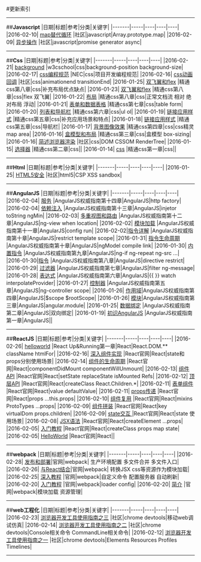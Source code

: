 ﻿#更新索引



---
##**Javascript**
|日期|标题|参考|分类|关键字|
|-------|-----|----|----|----|
|2016-02-10| [map替代循环][1] |社区|javascript|Array.prototype.map|
|2016-02-09| [异步操作][2] |社区|javascript|promise generator async|



---
##**Css**
|日期|标题|参考|分类|关键字|
|-------|-----|----|----|----|
|2016-02-21|  [background][3] |w3cschool|css|background-position background-size|
|2016-02-17|  [css编程规范][4] |NEC|css|项目开发编程规范|
|2016-02-16|  [css动画回调][5] |社区|css|animationend transitionEnd|
|2016-01-25|  [双飞翼和flex][6] |精通css第八章|css|补充布局优点缺点|
|2016-01-23| [双飞翼和flex][7] |精通css第八章|css|flex 双飞翼|
|2016-01-22| [布局][8] |精通css第八章|css|正常文档流 相对 绝对布局  浮动|
|2016-01-21| [表单和数据表格][9] |精通css第七章|css|table form|
|2016-01-20| [列表和导航栏][10] |精通css第六章|css|ul ol|
|2016-01-19| [链接应用样式][11] |精通css第五章|css|补充应用场景和特点|
|2016-01-18| [链接应用样式][12] |精通css第五章|css|导航栏|
|2016-01-17| [背景图像效果][13] |精通css第四章|css|css精灵 map area|
|2016-01-16| [盒模型和布局][14] |精通css第三章|css|盒模型 box-sizing|
|2016-01-16| [简述浏览器渲染][15] |社区|css|DOM CSSOM RenderTree|
|2016-01-15| [选择器][16] |精通css第二章|css||
|2016-01-14| [css][17] |精通css第一章|css||


---
##**Html**
|日期|标题|参考|分类|关键字|
|-------|-----|----|----|----|
|2016-01-25| [HTML5安全][18] |社区|html5|CSP XSS sandbox|



---
##**AngularJS**
|日期|标题|参考|分类|关键字|
|-------|-----|----|----|----|
|2016-02-04| [服务][19] |AngularJS权威指南第十四章|AngularJS|http factory|
|2016-02-04| [依赖注入][20] |AngularJS权威指南第十三章|AngularJS|injetor toString ngMin|
|2016-02-03| [多重视图和路由][21] |AngularJS权威指南第十二章|AngularJS|ng-view when location|
|2016-02-02| [模块加载][22] |AngularJS权威指南第十一章|AngularJS|config run|
|2016-02-02|[指令详解][23] |AngularJS权威指南第十章|AngularJS|restrict template scope|
|2016-01-31| [指令生命周期][24] |AngularJS权威指南第十章|AngularJS|ngModel compile link|
|2016-01-30| [内置指令][25] |AngularJS权威指南第九章|AngularJS|ng-if ng-repeat ng-src ...|
|2016-01-30|[指令][26] |AngularJS权威指南第八章|AngularJS|directive restrict|
|2016-01-29| [过滤器][27] |AngularJS权威指南第七章|AngularJS|filter ng-message|
|2016-01-28| [表达式][28] |AngularJS权威指南第六章|AngularJS|{{ }} watch interpolateProvider|
|2016-01-27| [控制器][29] |AngularJS权威指南第五章|AngularJS|ng-controller scope|
|2016-01-26| [作用域][30]|AngularJS权威指南第四章|AngularJS|\$scope $rootScope|
|2016-01-26| [模块][31]|AngularJS权威指南第三章|AngularJS|angular.module|
|2016-01-25| [数据绑定][32] |AngularJS权威指南第二章|AngularJS|双向绑定|
|2016-01-19| [初识AngularJS][33] |AngularJS权威指南第一章|AngularJS||


---
##**ReactJS**
|日期|标题|参考|分类|关键字|
|-------|-----|----|----|----|
|2016-02-26| [helloworld][34] |React Up&Running第一章|React|React.DOM.** className htmlFor|
|2016-02-16| [深入组件实现][35] |React官网|React|state和props分别使用场景|
|2016-02-14| [组件的生命周期][36] |React官网|React|componentDidMount componentWillUnmount|
|2016-02-13| [组件API][37] |React官网|React|setState replaceState isMounted Refs|
|2016-02-12| [顶层API][38] |React官网|React|createClass  React.Children.*|
|2016-02-11| [表单组件][39] |React官网|React|value defaultValue|
|2016-02-11| [props传递][40] |React官网|React|props ...this.props|
|2016-02-10| [组件复用][41] |React官网|React|mixins ProtoTypes ...props|
|2016-02-09| [组件拼装][42] |React官网|React|key virtualDom props.children|
|2016-02-09| [state交互 ][43]|React官网|React|state 使用场景|
|2016-02-08| [JSX语法][44] |React官网|React|createElement ...props|
|2016-02-05| [入门教程][45] |React官网|React|createClass props map state|
|2016-02-05| [HelloWorld][46] |React官网|React||


---
##**webpack**
|日期|标题|参考|分类|关键字|
|-------|-----|----|----|----|
|2016-02-28| [发布和部署][47]|官网|webpack| 生产环境配置 多文件合并 多文件入口|
|2016-02-26| [与React结合][48]|官网|webpack| 转换JSX css等资源作为模块加载|
|2016-02-25| [深入教程][49] |官网|webpack|自定义命令 配置服务器 自动刷新|
|2016-02-20| [入门教程][50] |官网|webpack|loader config|
|2016-02-20| [简介][51] |官网|webpack|模块加载 资源管理|


---
##**web工程化**
|日期|标题|参考|分类|关键字|
|-------|-----|----|----|----|
|2016-02-23| [浏览器开发工具使用指南之三][52] |社区|chrome devtools|移动web调试仿真|
|2016-02-14| [浏览器开发工具使用指南之二][53] |社区|chrome devtools|Console相关命令 CommandLine相关命令|
|2016-02-12| [浏览器开发工具使用指南之一][54] |社区|chrome devtools|Elements Resources Profiles Timelines|


---


  [1]: https://github.com/brizer/Study-Notes/blob/master/%E5%BF%83%E5%BE%97%E4%BD%93%E4%BC%9A/%E8%AF%BE%E4%BD%99%E5%AD%A6%E4%B9%A0/map%E6%9B%BF%E4%BB%A3for%E5%BE%AA%E7%8E%AF.md
  [2]: https://github.com/brizer/Study-Notes/blob/master/%E5%BF%83%E5%BE%97%E4%BD%93%E4%BC%9A/%E8%AF%BE%E4%BD%99%E5%AD%A6%E4%B9%A0/javascript%E5%BC%82%E6%AD%A5%E6%93%8D%E4%BD%9C.md
  [3]: https://github.com/brizer/Study-Notes/blob/master/%E5%BF%83%E5%BE%97%E4%BD%93%E4%BC%9A/%E8%AF%BE%E4%BD%99%E5%AD%A6%E4%B9%A0/css%E5%B1%9E%E6%80%A7%E4%B9%8Bbackground.md
  [4]: https://www.zybuluo.com/brizer/note/288094
  [5]: https://github.com/brizer/Study-Notes/blob/master/%E5%BF%83%E5%BE%97%E4%BD%93%E4%BC%9A/%E8%AF%BE%E4%BD%99%E5%AD%A6%E4%B9%A0/CSS%E5%8A%A8%E7%94%BB%E5%9B%9E%E8%B0%83.md
  [6]: https://github.com/brizer/Study-Notes/blob/master/%E5%BF%83%E5%BE%97%E4%BD%93%E4%BC%9A/%E8%AF%BB%E4%B9%A6%E7%AC%94%E8%AE%B0/%E7%B2%BE%E9%80%9Acss/%E7%AC%AC%E5%85%AB%E7%AB%A0%E5%B8%83%E5%B1%802.md
  [7]: https://github.com/brizer/Study-Notes/blob/master/%E5%BF%83%E5%BE%97%E4%BD%93%E4%BC%9A/%E8%AF%BB%E4%B9%A6%E7%AC%94%E8%AE%B0/%E7%B2%BE%E9%80%9Acss/%E7%AC%AC%E5%85%AB%E7%AB%A0%E5%B8%83%E5%B1%802.md
  [8]: https://github.com/brizer/Study-Notes/blob/master/%E5%BF%83%E5%BE%97%E4%BD%93%E4%BC%9A/%E8%AF%BB%E4%B9%A6%E7%AC%94%E8%AE%B0/%E7%B2%BE%E9%80%9Acss/%E7%AC%AC%E5%85%AB%E7%AB%A0%E5%B8%83%E5%B1%80.md
  [9]: https://github.com/brizer/Study-Notes/blob/master/%E5%BF%83%E5%BE%97%E4%BD%93%E4%BC%9A/%E8%AF%BB%E4%B9%A6%E7%AC%94%E8%AE%B0/%E7%B2%BE%E9%80%9Acss/%E7%AC%AC%E4%B8%83%E7%AB%A0%E5%AF%B9%E8%A1%A8%E5%8D%95%E5%92%8C%E6%95%B0%E6%8D%AE%E8%A1%A8%E6%A0%BC%E5%BA%94%E7%94%A8%E6%A0%B7%E5%BC%8F.md
  [10]: https://github.com/brizer/Study-Notes/blob/master/%E5%BF%83%E5%BE%97%E4%BD%93%E4%BC%9A/%E8%AF%BB%E4%B9%A6%E7%AC%94%E8%AE%B0/%E7%B2%BE%E9%80%9Acss/%E7%AC%AC%E5%85%AD%E7%AB%A0%E5%88%97%E8%A1%A8%E6%A0%B7%E5%BC%8F%E5%92%8C%E5%AF%BC%E8%88%AA%E6%A0%8F.md
  [11]: https://github.com/brizer/Study-Notes/blob/master/%E5%BF%83%E5%BE%97%E4%BD%93%E4%BC%9A/%E8%AF%BB%E4%B9%A6%E7%AC%94%E8%AE%B0/%E7%B2%BE%E9%80%9Acss/%E7%AC%AC%E4%BA%94%E7%AB%A0%E5%AF%B9%E9%93%BE%E6%8E%A5%E5%BA%94%E7%94%A8%E6%A0%B7%E5%BC%8F.md
  [12]: https://github.com/brizer/Study-Notes/blob/master/%E5%BF%83%E5%BE%97%E4%BD%93%E4%BC%9A/%E8%AF%BB%E4%B9%A6%E7%AC%94%E8%AE%B0/%E7%B2%BE%E9%80%9Acss/%E7%AC%AC%E4%BA%94%E7%AB%A0%E5%AF%B9%E9%93%BE%E6%8E%A5%E5%BA%94%E7%94%A8%E6%A0%B7%E5%BC%8F.md
  [13]: https://github.com/brizer/Study-Notes/blob/master/%E5%BF%83%E5%BE%97%E4%BD%93%E4%BC%9A/%E8%AF%BB%E4%B9%A6%E7%AC%94%E8%AE%B0/%E7%B2%BE%E9%80%9Acss/%E7%AC%AC%E5%9B%9B%E7%AB%A0%E8%83%8C%E6%99%AF%E5%9B%BE%E5%83%8F%E6%95%88%E6%9E%9C.md
  [14]: https://github.com/brizer/Study-Notes/blob/master/%E5%BF%83%E5%BE%97%E4%BD%93%E4%BC%9A/%E8%AF%BB%E4%B9%A6%E7%AC%94%E8%AE%B0/%E7%B2%BE%E9%80%9Acss/%E7%AC%AC%E4%B8%89%E7%AB%A0%E7%9B%92%E6%A8%A1%E5%9E%8B%E5%92%8C%E5%B8%83%E5%B1%80.md
  [15]: https://github.com/brizer/Study-Notes/blob/master/%E5%BF%83%E5%BE%97%E4%BD%93%E4%BC%9A/%E8%AF%BE%E4%BD%99%E5%AD%A6%E4%B9%A0/%E7%AE%80%E8%BF%B0%E6%B5%8F%E8%A7%88%E5%99%A8%E6%B8%B2%E6%9F%93%E6%9C%BA%E5%88%B6.md
  [16]: https://github.com/brizer/Study-Notes/blob/master/%E5%BF%83%E5%BE%97%E4%BD%93%E4%BC%9A/%E8%AF%BB%E4%B9%A6%E7%AC%94%E8%AE%B0/%E7%B2%BE%E9%80%9Acss/%E7%AC%AC%E4%BA%8C%E7%AB%A0%E9%80%89%E6%8B%A9%E5%99%A8.md
  [17]: https://github.com/brizer/Study-Notes/blob/master/%E5%BF%83%E5%BE%97%E4%BD%93%E4%BC%9A/%E8%AF%BB%E4%B9%A6%E7%AC%94%E8%AE%B0/%E7%B2%BE%E9%80%9Acss/%E7%AC%AC%E4%B8%80%E7%AB%A0.md
  [18]: https://github.com/brizer/Study-Notes/blob/master/%E5%BF%83%E5%BE%97%E4%BD%93%E4%BC%9A/%E8%AF%BE%E4%BD%99%E5%AD%A6%E4%B9%A0/HTML5%E5%AF%B9%E5%AE%89%E5%85%A8%E6%80%A7%E7%9A%84%E6%94%B9%E8%BF%9B.md
  [19]: https://github.com/brizer/Study-Notes/blob/master/%E5%BF%83%E5%BE%97%E4%BD%93%E4%BC%9A/%E8%AF%BB%E4%B9%A6%E7%AC%94%E8%AE%B0/AngularJS%E6%9D%83%E5%A8%81%E6%8C%87%E5%8D%97/AngularJS%E6%9D%83%E5%A8%81%E6%8C%87%E5%8D%97%E7%AC%AC%E5%8D%81%E5%9B%9B%E7%AB%A0%E4%B9%8B%E6%9C%8D%E5%8A%A1.md
  [20]: https://github.com/brizer/Study-Notes/blob/master/%E5%BF%83%E5%BE%97%E4%BD%93%E4%BC%9A/%E8%AF%BB%E4%B9%A6%E7%AC%94%E8%AE%B0/AngularJS%E6%9D%83%E5%A8%81%E6%8C%87%E5%8D%97/AngularJS%E6%9D%83%E5%A8%81%E6%8C%87%E5%8D%97%E7%AC%AC%E5%8D%81%E4%B8%89%E7%AB%A0%E4%B9%8B%E4%BE%9D%E8%B5%96%E6%B3%A8%E5%85%A5.md
  [21]: https://github.com/brizer/Study-Notes/blob/master/%E5%BF%83%E5%BE%97%E4%BD%93%E4%BC%9A/%E8%AF%BB%E4%B9%A6%E7%AC%94%E8%AE%B0/AngularJS%E6%9D%83%E5%A8%81%E6%8C%87%E5%8D%97/AngularJS%E6%9D%83%E5%A8%81%E6%8C%87%E5%8D%97%E5%8D%81%E4%BA%8C%E7%AB%A0%E4%B9%8B%E5%A4%9A%E9%87%8D%E8%A7%86%E5%9B%BE%E5%92%8C%E8%B7%AF%E7%94%B1.md
  [22]: https://github.com/brizer/Study-Notes/blob/master/%E5%BF%83%E5%BE%97%E4%BD%93%E4%BC%9A/%E8%AF%BB%E4%B9%A6%E7%AC%94%E8%AE%B0/AngularJS%E6%9D%83%E5%A8%81%E6%8C%87%E5%8D%97/AngularJS%E6%9D%83%E5%A8%81%E6%8C%87%E5%8D%97%E7%AC%AC%E5%8D%81%E4%B8%80%E7%AB%A0%E4%B9%8B%E6%A8%A1%E5%9D%97%E5%8A%A0%E8%BD%BD.md
  [23]: https://github.com/brizer/Study-Notes/blob/master/%E5%BF%83%E5%BE%97%E4%BD%93%E4%BC%9A/%E8%AF%BB%E4%B9%A6%E7%AC%94%E8%AE%B0/AngularJS%E6%9D%83%E5%A8%81%E6%8C%87%E5%8D%97/AngularJS%E6%9D%83%E5%A8%81%E6%8C%87%E5%8D%97%E7%AC%AC%E5%8D%81%E7%AB%A0%E4%B9%8B%E6%8C%87%E4%BB%A4%E8%AF%A6%E8%A7%A3.md
  [24]: https://github.com/brizer/Study-Notes/blob/master/%E5%BF%83%E5%BE%97%E4%BD%93%E4%BC%9A/%E8%AF%BB%E4%B9%A6%E7%AC%94%E8%AE%B0/AngularJS%E6%9D%83%E5%A8%81%E6%8C%87%E5%8D%97/AngularJS%E6%9D%83%E5%A8%81%E6%8C%87%E5%8D%97%E7%AC%AC%E5%8D%81%E7%AB%A0%E4%B9%8B%E6%8C%87%E4%BB%A4%E7%94%9F%E5%91%BD%E5%91%A8%E6%9C%9F.md
  [25]: https://github.com/brizer/Study-Notes/blob/master/%E5%BF%83%E5%BE%97%E4%BD%93%E4%BC%9A/%E8%AF%BB%E4%B9%A6%E7%AC%94%E8%AE%B0/AngularJS%E6%9D%83%E5%A8%81%E6%8C%87%E5%8D%97/AngularJS%E6%9D%83%E5%A8%81%E6%8C%87%E5%8D%97%E7%AC%AC%E4%B9%9D%E7%AB%A0%E4%B9%8B%E5%86%85%E7%BD%AE%E6%8C%87%E4%BB%A4.md
  [26]: https://github.com/brizer/Study-Notes/blob/master/%E5%BF%83%E5%BE%97%E4%BD%93%E4%BC%9A/%E8%AF%BB%E4%B9%A6%E7%AC%94%E8%AE%B0/AngularJS%E6%9D%83%E5%A8%81%E6%8C%87%E5%8D%97/AngularJS%E6%9D%83%E5%A8%81%E6%8C%87%E5%8D%97%E7%AC%AC%E5%85%AB%E7%AB%A0%E4%B9%8B%E6%8C%87%E4%BB%A4%E7%AE%80%E4%BB%8B.md
  [27]: https://github.com/brizer/Study-Notes/blob/master/%E5%BF%83%E5%BE%97%E4%BD%93%E4%BC%9A/%E8%AF%BB%E4%B9%A6%E7%AC%94%E8%AE%B0/AngularJS%E6%9D%83%E5%A8%81%E6%8C%87%E5%8D%97/AngularJS%E6%9D%83%E5%A8%81%E6%8C%87%E5%8D%97%E7%AC%AC%E4%B8%83%E7%AB%A0%E4%B9%8B%E8%BF%87%E6%BB%A4%E5%99%A8.md
  [28]: https://github.com/brizer/Study-Notes/blob/master/%E5%BF%83%E5%BE%97%E4%BD%93%E4%BC%9A/%E8%AF%BB%E4%B9%A6%E7%AC%94%E8%AE%B0/AngularJS%E6%9D%83%E5%A8%81%E6%8C%87%E5%8D%97/AngularJS%E6%9D%83%E5%A8%81%E6%8C%87%E5%8D%97%E7%AC%AC%E5%85%AD%E7%AB%A0%E4%B9%8B%E8%A1%A8%E8%BE%BE%E5%BC%8F.md
  [29]: https://github.com/brizer/Study-Notes/blob/master/%E5%BF%83%E5%BE%97%E4%BD%93%E4%BC%9A/%E8%AF%BB%E4%B9%A6%E7%AC%94%E8%AE%B0/AngularJS%E6%9D%83%E5%A8%81%E6%8C%87%E5%8D%97/Angular%E6%9D%83%E5%A8%81%E6%8C%87%E5%8D%97%E7%AC%AC%E4%BA%94%E7%AB%A0%E4%B9%8B%E6%8E%A7%E5%88%B6%E5%99%A8.md
  [30]: https://github.com/brizer/Study-Notes/blob/master/%E5%BF%83%E5%BE%97%E4%BD%93%E4%BC%9A/%E8%AF%BB%E4%B9%A6%E7%AC%94%E8%AE%B0/AngularJS%E6%9D%83%E5%A8%81%E6%8C%87%E5%8D%97/Angular%E6%9D%83%E5%A8%81%E6%8C%87%E5%8D%97%E7%AC%AC%E5%9B%9B%E7%AB%A0scope.md
  [31]: https://github.com/brizer/Study-Notes/blob/master/%E5%BF%83%E5%BE%97%E4%BD%93%E4%BC%9A/%E8%AF%BB%E4%B9%A6%E7%AC%94%E8%AE%B0/AngularJS%E6%9D%83%E5%A8%81%E6%8C%87%E5%8D%97/Angular%E6%9D%83%E5%A8%81%E6%8C%87%E5%8D%97%E7%AC%AC%E4%B8%89%E7%AB%A0module.md
  [32]: https://github.com/brizer/Study-Notes/blob/master/%E5%BF%83%E5%BE%97%E4%BD%93%E4%BC%9A/%E8%AF%BB%E4%B9%A6%E7%AC%94%E8%AE%B0/AngularJS%E6%9D%83%E5%A8%81%E6%8C%87%E5%8D%97/%E7%AC%AC%E4%BA%8C%E7%AB%A0%E6%95%B0%E6%8D%AE%E7%BB%91%E5%AE%9A.md
  [33]: https://github.com/brizer/Study-Notes/blob/master/%E5%BF%83%E5%BE%97%E4%BD%93%E4%BC%9A/%E8%AF%BB%E4%B9%A6%E7%AC%94%E8%AE%B0/AngularJS%E6%9D%83%E5%A8%81%E6%8C%87%E5%8D%97/%E7%AC%AC%E4%B8%80%E7%AB%A0%E5%88%9D%E8%AF%86AngularJS.md
  [34]: https://github.com/brizer/Study-Notes/blob/master/%E5%BF%83%E5%BE%97%E4%BD%93%E4%BC%9A/%E8%AF%BB%E4%B9%A6%E7%AC%94%E8%AE%B0/React%20Up&Running/%E7%AC%AC%E4%B8%80%E7%AB%A0Hello%20World.md
  [35]: https://github.com/brizer/Study-Notes/blob/master/%E5%BF%83%E5%BE%97%E4%BD%93%E4%BC%9A/%E7%A4%BE%E5%8C%BA/React/%E7%AC%AC%E5%8D%81%E4%BA%8C%E8%AF%BE%E6%B7%B1%E5%85%A5%E7%BB%84%E4%BB%B6%E5%AE%9E%E7%8E%B0.md
  [36]: https://github.com/brizer/Study-Notes/blob/master/%E5%BF%83%E5%BE%97%E4%BD%93%E4%BC%9A/%E7%A4%BE%E5%8C%BA/React/%E7%AC%AC%E5%8D%81%E4%B8%80%E8%AF%BE%E7%BB%84%E4%BB%B6%E7%9A%84%E7%94%9F%E5%91%BD%E5%91%A8%E6%9C%9F.md
  [37]: https://github.com/brizer/Study-Notes/blob/master/%E5%BF%83%E5%BE%97%E4%BD%93%E4%BC%9A/%E7%A4%BE%E5%8C%BA/React/%E7%AC%AC%E5%8D%81%E8%AF%BE%E7%BB%84%E4%BB%B6API.md
  [38]: https://github.com/brizer/Study-Notes/blob/master/%E5%BF%83%E5%BE%97%E4%BD%93%E4%BC%9A/%E7%A4%BE%E5%8C%BA/React/%E7%AC%AC%E4%B9%9D%E8%AF%BE%E9%A1%B6%E5%B1%82API.md
  [39]: https://github.com/brizer/Study-Notes/blob/master/%E5%BF%83%E5%BE%97%E4%BD%93%E4%BC%9A/%E7%A4%BE%E5%8C%BA/React/%E7%AC%AC%E5%85%AB%E8%AF%BE%E8%A1%A8%E5%8D%95%E7%BB%84%E4%BB%B6.md
  [40]: https://github.com/brizer/Study-Notes/blob/master/%E5%BF%83%E5%BE%97%E4%BD%93%E4%BC%9A/%E7%A4%BE%E5%8C%BA/React/%E7%AC%AC%E4%B8%83%E8%AF%BEprops%E4%BC%A0%E9%80%92.md
  [41]: https://github.com/brizer/Study-Notes/blob/master/%E5%BF%83%E5%BE%97%E4%BD%93%E4%BC%9A/%E7%A4%BE%E5%8C%BA/React/%E7%AC%AC%E5%85%AD%E8%AF%BE%E5%8F%AF%E5%A4%8D%E7%94%A8%E7%BB%84%E4%BB%B6.md
  [42]: https://github.com/brizer/Study-Notes/blob/master/%E5%BF%83%E5%BE%97%E4%BD%93%E4%BC%9A/%E7%A4%BE%E5%8C%BA/React/%E7%AC%AC%E4%BA%94%E8%AF%BE%E7%BB%84%E4%BB%B6%E6%8B%BC%E8%A3%85.md
  [43]: https://github.com/brizer/Study-Notes/blob/master/%E5%BF%83%E5%BE%97%E4%BD%93%E4%BC%9A/%E7%A4%BE%E5%8C%BA/React/%E7%AC%AC%E5%9B%9B%E8%AF%BEstate%E4%BA%A4%E4%BA%92.md
  [44]: https://github.com/brizer/Study-Notes/blob/master/%E5%BF%83%E5%BE%97%E4%BD%93%E4%BC%9A/%E7%A4%BE%E5%8C%BA/React/%E7%AC%AC%E4%B8%89%E8%AF%BEJSX%E8%AF%AD%E6%B3%95.md
  [45]: https://github.com/brizer/Study-Notes/blob/master/%E5%BF%83%E5%BE%97%E4%BD%93%E4%BC%9A/%E7%A4%BE%E5%8C%BA/React/%E7%AC%AC%E4%BA%8C%E8%AF%BE%E5%85%A5%E9%97%A8%E6%95%99%E7%A8%8B.md
  [46]: https://github.com/brizer/Study-Notes/blob/master/%E5%BF%83%E5%BE%97%E4%BD%93%E4%BC%9A/%E7%A4%BE%E5%8C%BA/React/%E7%AC%AC%E4%B8%80%E8%AF%BEHelloWorld.md
  [47]: https://github.com/brizer/Study-Notes/blob/master/%E5%BF%83%E5%BE%97%E4%BD%93%E4%BC%9A/%E7%A4%BE%E5%8C%BA/WebPack/005%E5%8F%91%E5%B8%83%E5%92%8C%E9%83%A8%E7%BD%B2.md
  [48]: https://github.com/brizer/Study-Notes/blob/master/%E5%BF%83%E5%BE%97%E4%BD%93%E4%BC%9A/%E7%A4%BE%E5%8C%BA/WebPack/004%E4%B8%8EReact%E7%BB%93%E5%90%88.md
  [49]: https://github.com/brizer/Study-Notes/blob/master/%E5%BF%83%E5%BE%97%E4%BD%93%E4%BC%9A/%E7%A4%BE%E5%8C%BA/WebPack/003%E6%B7%B1%E5%85%A5%E6%95%99%E7%A8%8B.md
  [50]: https://github.com/brizer/Study-Notes/blob/master/%E5%BF%83%E5%BE%97%E4%BD%93%E4%BC%9A/%E7%A4%BE%E5%8C%BA/WebPack/002%E5%85%A5%E9%97%A8%E6%95%99%E7%A8%8B.md
  [51]: https://github.com/brizer/Study-Notes/blob/master/%E5%BF%83%E5%BE%97%E4%BD%93%E4%BC%9A/%E7%A4%BE%E5%8C%BA/WebPack/001%E7%AE%80%E4%BB%8B.md
  [52]: https://github.com/brizer/Study-Notes/blob/master/%E5%BF%83%E5%BE%97%E4%BD%93%E4%BC%9A/%E7%A4%BE%E5%8C%BA/ChromeDevtools/Chrome%20Devtools%20%E4%BD%BF%E7%94%A8%E6%8C%87%E5%8D%97%E4%B9%8B%E4%B8%89.md
  [53]: https://github.com/brizer/Study-Notes/blob/master/%E5%BF%83%E5%BE%97%E4%BD%93%E4%BC%9A/%E7%A4%BE%E5%8C%BA/ChromeDevtools/Chrome%20Devtools%20%E4%BD%BF%E7%94%A8%E6%8C%87%E5%8D%97%E4%B9%8B%E4%BA%8C.md
  [54]: https://github.com/brizer/Study-Notes/blob/master/%E5%BF%83%E5%BE%97%E4%BD%93%E4%BC%9A/%E7%A4%BE%E5%8C%BA/ChromeDevtools/chrome%20devtools%E4%BD%BF%E7%94%A8%E6%8C%87%E5%8D%97%E4%B9%8B%E4%B8%80.md
